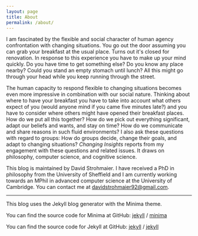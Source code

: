 ```yaml
---
layout: page
title: About
permalink: /about/
---
```


I am fascinated by the flexible and social character of human agency confrontation with changing situations. You go out the door assuming you can grab your breakfast at the usual place. Turns out it's closed for renovation. In response to this experience you have to make up your mind quickly. Do you have time to get something else? Do you know any place nearby? Could you stand an empty stomach until lunch? All this might go through your head while you keep running through the street.

The human capacity to respond flexible to changing situations becomes even more impressive in combination with our social nature. Thinking about where to have your breakfast you have to take into account what others expect of you (would anyone mind if you came five minutes late?) and you have to consider where others might have opened their breakfast places. How do we put all this together? How do we pick out everything significant, adapt our beliefs and wants, and stay on time? How do we communicate and share reasons in such fluid environments? I also ask these questions with regard to groups: How do groups decide, change their goals, and adapt to changing situations? *Changing Insights* reports from my engagement with these questions and related issues. It draws on philosophy, computer science, and cognitive science.

This blog is maintained by David Strohmaier. I have received a PhD in philosophy from the University of Sheffield and I am currently working towards an MPhil in advanced computer science at the University of Cambridge. You can contact me at davidstrohmaier92@gmail.com.


---

This blog uses the Jekyll blog generator with the Minima theme.

You can find the source code for Minima at GitHub:
[jekyll][jekyll-organization] /
[minima](https://github.com/jekyll/minima)

You can find the source code for Jekyll at GitHub:
[jekyll][jekyll-organization] /
[jekyll](https://github.com/jekyll/jekyll)


[jekyll-organization]: https://github.com/jekyll
